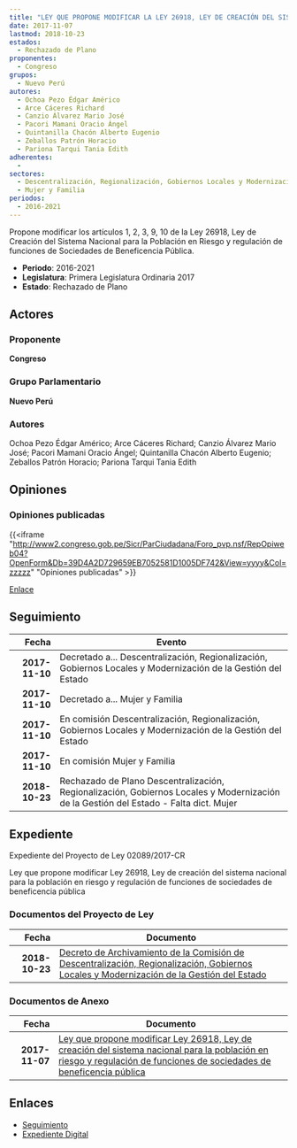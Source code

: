 ```yaml
---
title: "LEY QUE PROPONE MODIFICAR LA LEY 26918, LEY DE CREACIÓN DEL SISTEMA NACIONAL PARA LA POBLACIÓN EN RIESGO Y REGULACIÓN DE FUNCIONES DE SOCIEDADES DE BENEFICENCIA PÚBLICA"
date: 2017-11-07
lastmod: 2018-10-23
estados: 
  - Rechazado de Plano
proponentes: 
  - Congreso
grupos: 
  - Nuevo Perú
autores: 
  - Ochoa Pezo Édgar Américo
  - Arce Cáceres Richard
  - Canzio Álvarez Mario José
  - Pacori Mamani Oracio Ángel
  - Quintanilla Chacón Alberto Eugenio
  - Zeballos Patrón Horacio
  - Pariona Tarqui Tania Edith
adherentes: 
  - 
sectores: 
  - Descentralización, Regionalización, Gobiernos Locales y Modernización de la Gestión del Estado
  - Mujer y Familia
periodos: 
  - 2016-2021
---
```


Propone modificar los artículos 1, 2, 3, 9, 10 de la Ley 26918, Ley de Creación del Sistema Nacional para la Población en Riesgo y regulación de funciones de Sociedades de Beneficencia Pública.

- **Periodo**: 2016-2021
- **Legislatura**: Primera Legislatura Ordinaria 2017
- **Estado**: Rechazado de Plano

## Actores

### Proponente

**Congreso**

### Grupo Parlamentario

**Nuevo Perú**

### Autores

Ochoa Pezo Édgar Américo; Arce Cáceres Richard; Canzio Álvarez Mario José; Pacori Mamani Oracio Ángel; Quintanilla Chacón Alberto Eugenio; Zeballos Patrón Horacio; Pariona Tarqui Tania Edith


## Opiniones

### Opiniones publicadas

{{<iframe "http://www2.congreso.gob.pe/Sicr/ParCiudadana/Foro_pvp.nsf/RepOpiweb04?OpenForm&Db=39D4A2D729659EB7052581D1005DF742&View=yyyy&Col=zzzzz" "Opiniones publicadas" >}}

[Enlace](http://www2.congreso.gob.pe/Sicr/ParCiudadana/Foro_pvp.nsf/RepOpiweb04?OpenForm&Db=39D4A2D729659EB7052581D1005DF742&View=yyyy&Col=zzzzz)

## Seguimiento

| Fecha | Evento |
|------:|--------|
| **2017-11-10** | Decretado a... Descentralización, Regionalización, Gobiernos Locales y Modernización de la Gestión del Estado|
| **2017-11-10** | Decretado a... Mujer y Familia|
| **2017-11-10** | En comisión Descentralización, Regionalización, Gobiernos Locales y Modernización de la Gestión del Estado|
| **2017-11-10** | En comisión Mujer y Familia|
| **2018-10-23** | Rechazado de Plano Descentralización, Regionalización, Gobiernos Locales y Modernización de la Gestión del Estado - Falta dict. Mujer|


## Expediente

Expediente del Proyecto de Ley 02089/2017-CR

Ley que propone modificar Ley 26918, Ley de creación del sistema nacional para la población en riesgo y regulación de funciones de sociedades de beneficencia pública


### Documentos del Proyecto de Ley

| Fecha | Documento |
|------:|--------|
| **2018-10-23** | [Decreto de Archivamiento de la Comisión de Descentralización, Regionalización, Gobiernos Locales y Modernización de la Gestión del Estado](http://www.leyes.congreso.gob.pe/Documentos/2016_2021/Decretos/Archivamiento/DA0208920181023.pdf) |

### Documentos de Anexo

| Fecha | Documento |
|------:|--------|
| **2017-11-07** | [Ley que propone modificar Ley 26918, Ley de creación del sistema nacional para la población en riesgo y regulación de funciones de sociedades de beneficencia pública](http://www.leyes.congreso.gob.pe/Documentos/2016_2021/Proyectos_de_Ley_y_de_Resoluciones_Legislativas/PL0208920171107..pdf) |

## Enlaces 

- [Seguimiento](http://www2.congreso.gob.pe/Sicr/TraDocEstProc/CLProLey2016.nsf/f7fff46988ca05b1052578e100829cc7/4ab8f6ccb0734e6b052581d1007913bd?OpenDocument)
- [Expediente Digital](http://www2.congreso.gob.pe/Sicr/TraDocEstProc/CLProLey2016.nsf/f7fff46988ca05b1052578e100829cc7/4ab8f6ccb0734e6b052581d1007913bd?OpenDocument&Click=05257FB7005EB655.eb71d0cf91d8294e05256cdf006b5706/$Body/0.1C6C)
